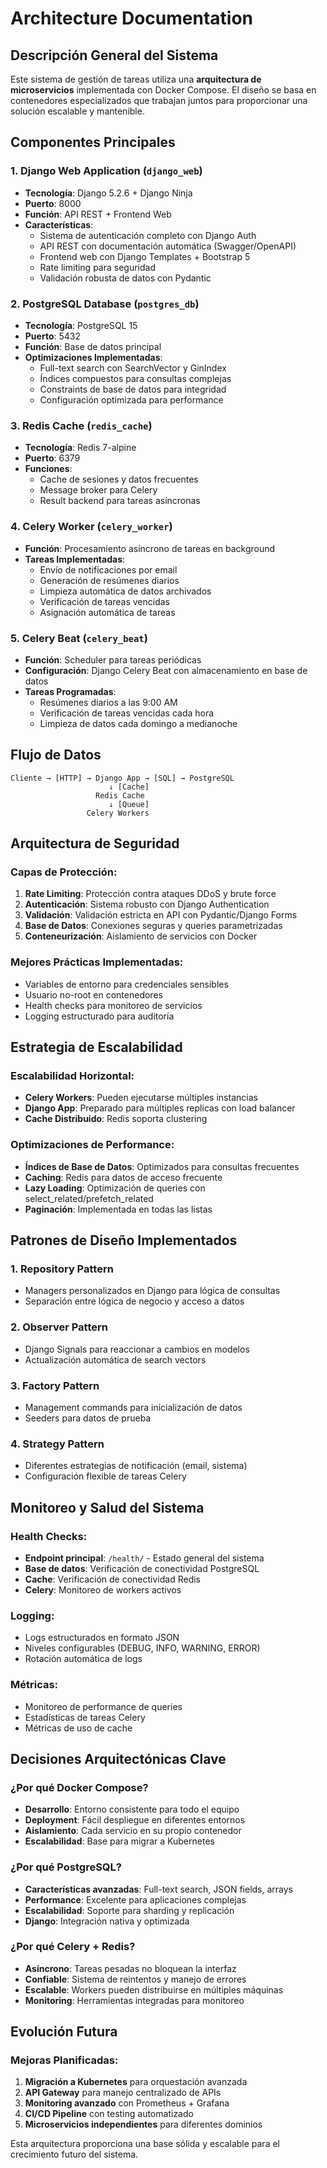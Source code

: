 # Architecture Documentation

## Descripción General del Sistema

Este sistema de gestión de tareas utiliza una **arquitectura de microservicios** implementada con Docker Compose. El diseño se basa en contenedores especializados que trabajan juntos para proporcionar una solución escalable y mantenible.

## Componentes Principales

### 1. Django Web Application (`django_web`)
- **Tecnología**: Django 5.2.6 + Django Ninja
- **Puerto**: 8000
- **Función**: API REST + Frontend Web
- **Características**:
  - Sistema de autenticación completo con Django Auth
  - API REST con documentación automática (Swagger/OpenAPI)
  - Frontend web con Django Templates + Bootstrap 5
  - Rate limiting para seguridad
  - Validación robusta de datos con Pydantic

### 2. PostgreSQL Database (`postgres_db`)
- **Tecnología**: PostgreSQL 15
- **Puerto**: 5432
- **Función**: Base de datos principal
- **Optimizaciones Implementadas**:
  - Full-text search con SearchVector y GinIndex
  - Índices compuestos para consultas complejas
  - Constraints de base de datos para integridad
  - Configuración optimizada para performance

### 3. Redis Cache (`redis_cache`)
- **Tecnología**: Redis 7-alpine
- **Puerto**: 6379
- **Funciones**:
  - Cache de sesiones y datos frecuentes
  - Message broker para Celery
  - Result backend para tareas asíncronas

### 4. Celery Worker (`celery_worker`)
- **Función**: Procesamiento asíncrono de tareas en background
- **Tareas Implementadas**:
  - Envío de notificaciones por email
  - Generación de resúmenes diarios
  - Limpieza automática de datos archivados
  - Verificación de tareas vencidas
  - Asignación automática de tareas

### 5. Celery Beat (`celery_beat`)
- **Función**: Scheduler para tareas periódicas
- **Configuración**: Django Celery Beat con almacenamiento en base de datos
- **Tareas Programadas**:
  - Resúmenes diarios a las 9:00 AM
  - Verificación de tareas vencidas cada hora
  - Limpieza de datos cada domingo a medianoche

## Flujo de Datos

```
Cliente → [HTTP] → Django App → [SQL] → PostgreSQL
                      ↓ [Cache]
                   Redis Cache
                      ↓ [Queue]
                 Celery Workers
```

## Arquitectura de Seguridad

### Capas de Protección:
1. **Rate Limiting**: Protección contra ataques DDoS y brute force
2. **Autenticación**: Sistema robusto con Django Authentication
3. **Validación**: Validación estricta en API con Pydantic/Django Forms
4. **Base de Datos**: Conexiones seguras y queries parametrizadas
5. **Conteneurización**: Aislamiento de servicios con Docker

### Mejores Prácticas Implementadas:
- Variables de entorno para credenciales sensibles
- Usuario no-root en contenedores
- Health checks para monitoreo de servicios
- Logging estructurado para auditoría

## Estrategia de Escalabilidad

### Escalabilidad Horizontal:
- **Celery Workers**: Pueden ejecutarse múltiples instancias
- **Django App**: Preparado para múltiples replicas con load balancer
- **Cache Distribuido**: Redis soporta clustering

### Optimizaciones de Performance:
- **Índices de Base de Datos**: Optimizados para consultas frecuentes
- **Caching**: Redis para datos de acceso frecuente
- **Lazy Loading**: Optimización de queries con select_related/prefetch_related
- **Paginación**: Implementada en todas las listas

## Patrones de Diseño Implementados

### 1. Repository Pattern
- Managers personalizados en Django para lógica de consultas
- Separación entre lógica de negocio y acceso a datos

### 2. Observer Pattern
- Django Signals para reaccionar a cambios en modelos
- Actualización automática de search vectors

### 3. Factory Pattern
- Management commands para inicialización de datos
- Seeders para datos de prueba

### 4. Strategy Pattern
- Diferentes estrategias de notificación (email, sistema)
- Configuración flexible de tareas Celery

## Monitoreo y Salud del Sistema

### Health Checks:
- **Endpoint principal**: `/health/` - Estado general del sistema
- **Base de datos**: Verificación de conectividad PostgreSQL
- **Cache**: Verificación de conectividad Redis
- **Celery**: Monitoreo de workers activos

### Logging:
- Logs estructurados en formato JSON
- Niveles configurables (DEBUG, INFO, WARNING, ERROR)
- Rotación automática de logs

### Métricas:
- Monitoreo de performance de queries
- Estadísticas de tareas Celery
- Métricas de uso de cache

## Decisiones Arquitectónicas Clave

### ¿Por qué Docker Compose?
- **Desarrollo**: Entorno consistente para todo el equipo
- **Deployment**: Fácil despliegue en diferentes entornos
- **Aislamiento**: Cada servicio en su propio contenedor
- **Escalabilidad**: Base para migrar a Kubernetes

### ¿Por qué PostgreSQL?
- **Características avanzadas**: Full-text search, JSON fields, arrays
- **Performance**: Excelente para aplicaciones complejas
- **Escalabilidad**: Soporte para sharding y replicación
- **Django**: Integración nativa y optimizada

### ¿Por qué Celery + Redis?
- **Asíncrono**: Tareas pesadas no bloquean la interfaz
- **Confiable**: Sistema de reintentos y manejo de errores
- **Escalable**: Workers pueden distribuirse en múltiples máquinas
- **Monitoring**: Herramientas integradas para monitoreo

## Evolución Futura

### Mejoras Planificadas:
1. **Migración a Kubernetes** para orquestación avanzada
2. **API Gateway** para manejo centralizado de APIs
3. **Monitoring avanzado** con Prometheus + Grafana
4. **CI/CD Pipeline** con testing automatizado
5. **Microservicios independientes** para diferentes dominios

Esta arquitectura proporciona una base sólida y escalable para el crecimiento futuro del sistema.
